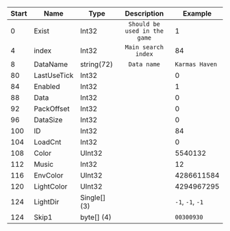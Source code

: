 |Start|Name|Type|Description|Example|
|---|---|---|:---:|---|
|0|Exist|Int32|`Should be used in the game`|1|
|4|index|Int32|`Main search index`|84|
|8|DataName|string(72)|`Data name`|`Karmas Haven`|
|80|LastUseTick|Int32||0|
|84|Enabled|Int32||1|
|88|Data|Int32||0|
|92|PackOffset|Int32||0|
|96|DataSize|Int32||0|
|100|ID|Int32||84|
|104|LoadCnt|Int32||0|
|108|Color|UInt32||5540132|
|112|Music|Int32||12|
|116|EnvColor|UInt32||4286611584|
|120|LightColor|UInt32||4294967295|
|124|LightDir|Single[] (3)||`-1`, `-1`, `-1`|
|124|Skip1|byte[] (4)||`00300930`|
